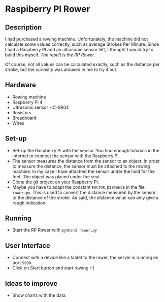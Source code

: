 # Raspiberry PI Rower

## Description
I had purchased a rowing machine. Unfortunately, the machine did not calculate some values correctly, such as average Strokes Per Minute. Since I had a Raspberry PI and an ultrasonic sensor left, I thought I would try to build this myself. _The result is the RP Rower._

Of course, not all values can be calculated exactly, such as the distance per stroke, but the curiosity was aroused in me to try it out.

## Hardware
- Rowing machine
- Raspberry Pi 4
- Ultrasonic sensor HC-SR04 
- Resistors
- Breadboard
- Wires

## Set-up
- Set-up the Raspberry Pi with the sensor. You find enough tutorials in the internet to connect the sensor with the Raspberry Pi.
- The sensor measures the distance from the sensor to an object. In order to measure the distance, the sensor must be attached to the rowing machine. In my case I have attached the sensor under the hold for the feet. The object was placed under the seat.
- Clone the git project on your Raspberry Pi.
- Maybe you have to adapt the constant ```FACTOR_DISTANCE``` in the file ```rower.py```. This is used to convert the distance measured by the sensor to the distance of the stroke. As said, the distance value can only give a rough indication.

## Running
- Start the RP Rower with ```python3 rower.py```

## User Interface
- Connect with a device like a tablet to the rower, the server is running on port ```5000```.
- Click on Start button and start rowing :-) 

## Ideas to improve
- Show charts with the data.